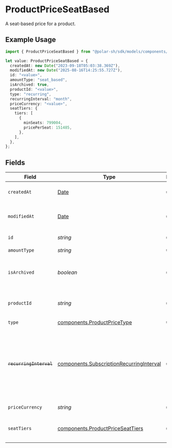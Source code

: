 # ProductPriceSeatBased

A seat-based price for a product.

## Example Usage

```typescript
import { ProductPriceSeatBased } from "@polar-sh/sdk/models/components/productpriceseatbased.js";

let value: ProductPriceSeatBased = {
  createdAt: new Date("2023-09-18T05:03:38.369Z"),
  modifiedAt: new Date("2025-08-16T14:25:55.727Z"),
  id: "<value>",
  amountType: "seat_based",
  isArchived: true,
  productId: "<value>",
  type: "recurring",
  recurringInterval: "month",
  priceCurrency: "<value>",
  seatTiers: {
    tiers: [
      {
        minSeats: 799004,
        pricePerSeat: 151485,
      },
    ],
  },
};
```

## Fields

| Field                                                                                                                   | Type                                                                                                                    | Required                                                                                                                | Description                                                                                                             |
| ----------------------------------------------------------------------------------------------------------------------- | ----------------------------------------------------------------------------------------------------------------------- | ----------------------------------------------------------------------------------------------------------------------- | ----------------------------------------------------------------------------------------------------------------------- |
| `createdAt`                                                                                                             | [Date](https://developer.mozilla.org/en-US/docs/Web/JavaScript/Reference/Global_Objects/Date)                           | :heavy_check_mark:                                                                                                      | Creation timestamp of the object.                                                                                       |
| `modifiedAt`                                                                                                            | [Date](https://developer.mozilla.org/en-US/docs/Web/JavaScript/Reference/Global_Objects/Date)                           | :heavy_check_mark:                                                                                                      | Last modification timestamp of the object.                                                                              |
| `id`                                                                                                                    | *string*                                                                                                                | :heavy_check_mark:                                                                                                      | The ID of the price.                                                                                                    |
| `amountType`                                                                                                            | *string*                                                                                                                | :heavy_check_mark:                                                                                                      | N/A                                                                                                                     |
| `isArchived`                                                                                                            | *boolean*                                                                                                               | :heavy_check_mark:                                                                                                      | Whether the price is archived and no longer available.                                                                  |
| `productId`                                                                                                             | *string*                                                                                                                | :heavy_check_mark:                                                                                                      | The ID of the product owning the price.                                                                                 |
| `type`                                                                                                                  | [components.ProductPriceType](../../models/components/productpricetype.md)                                              | :heavy_check_mark:                                                                                                      | N/A                                                                                                                     |
| ~~`recurringInterval`~~                                                                                                 | [components.SubscriptionRecurringInterval](../../models/components/subscriptionrecurringinterval.md)                    | :heavy_check_mark:                                                                                                      | : warning: ** DEPRECATED **: This will be removed in a future release, please migrate away from it as soon as possible. |
| `priceCurrency`                                                                                                         | *string*                                                                                                                | :heavy_check_mark:                                                                                                      | The currency.                                                                                                           |
| `seatTiers`                                                                                                             | [components.ProductPriceSeatTiers](../../models/components/productpriceseattiers.md)                                    | :heavy_check_mark:                                                                                                      | List of pricing tiers for seat-based pricing.                                                                           |